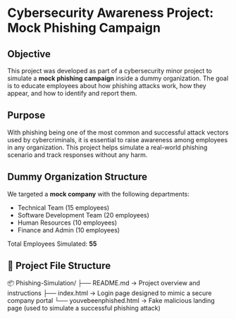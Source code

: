 # Cybersecurity Awareness Project: Mock Phishing Campaign

## Objective
This project was developed as part of a cybersecurity minor project to simulate a **mock phishing campaign** inside a dummy organization. The goal is to educate employees about how phishing attacks work, how they appear, and how to identify and report them.

## Purpose
With phishing being one of the most common and successful attack vectors used by cybercriminals, it is essential to raise awareness among employees in any organization. This project helps simulate a real-world phishing scenario and track responses without any harm.

## Dummy Organization Structure
We targeted a **mock company** with the following departments:
- Technical Team (15 employees)
- Software Development Team (20 employees)
- Human Resources (10 employees)
- Finance and Admin (10 employees)

Total Employees Simulated: **55**

## 📁 Project File Structure
📦 Phishing-Simulation/
├── README.md → Project overview and instructions
├── index.html → Login page designed to mimic a secure company portal
└── youvebeenphished.html → Fake malicious landing page (used to simulate a successful phishing attack)
